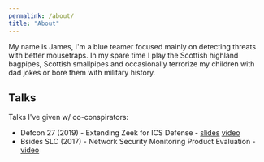 ```yaml
---
permalink: /about/
title: "About"
---
```



My name is James, I'm a blue teamer focused mainly on detecting threats with better mousetraps. In my spare time I play the Scottish highland bagpipes, Scottish smallpipes and occasionally terrorize my children with dad jokes or bore them with military history.

## Talks

Talks I've given w/ co-conspirators:

* Defcon 27 (2019) - Extending Zeek for ICS Defense - [slides](https://www.slideshare.net/JamesDickenson1/extending-zeek-for-ics-defense) [video](https://www.youtube.com/watch?v=hM6pa_aW0f4)
* Bsides SLC (2017) - Network Security Monitoring Product Evaluation - [video](https://www.youtube.com/watch?v=vxxwtVPPZ_Y)